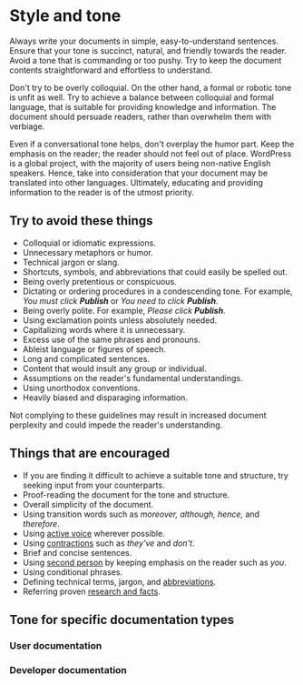 # Style and tone

<!-- https://make.wordpress.org/docs/handbook/documentation-team-handbook/tone-and-voice-guide/-->
Always write your documents in simple, easy-to-understand sentences. Ensure that your tone is succinct, natural, and friendly towards the reader. Avoid a tone that is commanding or too pushy. Try to keep the document contents straightforward and effortless to understand.

Don't try to be overly colloquial. On the other hand, a formal or robotic tone is unfit as well. Try to achieve a balance between colloquial and formal language, that is suitable for providing knowledge and information. The document should persuade readers, rather than overwhelm them with verbiage.

Even if a conversational tone helps, don't overplay the humor part. Keep the emphasis on the reader; the reader should not feel out of place. WordPress is a global project, with the majority of users being non-native English speakers. Hence, take into consideration that your document may be translated into other languages. Ultimately, educating and providing information to the reader is of the utmost priority.

## Try to avoid these things

- Colloquial or idiomatic expressions.
- Unnecessary metaphors or humor.
- Technical jargon or slang.
- Shortcuts, symbols, and abbreviations that could easily be spelled out.
- Being overly pretentious or conspicuous.
- Dictating or ordering procedures in a condescending tone. For example, *You must click __Publish__* or *You need to click __Publish__*.
- Being overly polite. For example, *Please click __Publish__*.
- Using exclamation points unless absolutely needed.
- Capitalizing words where it is unnecessary.
- Excess use of the same phrases and pronouns.
- Ableist language or figures of speech.
- Long and complicated sentences.
- Content that would insult any group or individual.
- Assumptions on the reader's fundamental understandings.
- Using unorthodox conventions.
- Heavily biased and disparaging information.

Not complying to these guidelines may result in increased document perplexity and could impede the reader's understanding.

## Things that are encouraged

- If you are finding it difficult to achieve a suitable tone and structure, try seeking input from your counterparts.
- Proof-reading the document for the tone and structure.
- Overall simplicity of the document.
- Using transition words such as *moreover, although, hence,* and *therefore*.
- Using [active voice](//voice.md) wherever possible.
- Using [contractions]() such as *they've* and *don't*.
- Brief and concise sentences.
- Using [second person](//grammatical-person.md) by keeping emphasis on the reader such as *you*.
- Using conditional phrases.
- Defining technical terms, jargon, and [abbreviations]().
- Referring proven [research and facts](//facts-claims.md).

## Tone for specific documentation types

### User documentation



### Developer documentation
